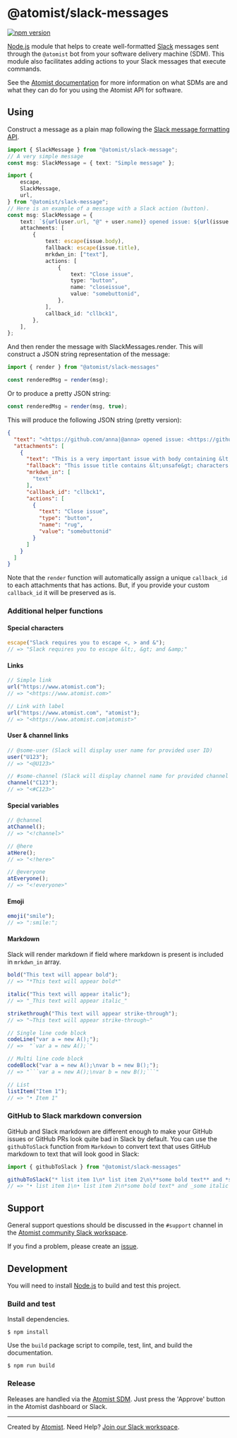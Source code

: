 # @atomist/slack-messages

[![npm version](https://img.shields.io/npm/v/@atomist/slack-messages.svg)](https://www.npmjs.com/package/@atomist/slack-messages)

[Node.js][node] module that helps to create well-formatted
[Slack][slackhq] messages sent through the `@atomist` bot from your
software delivery machine (SDM).  This module also facilitates adding
actions to your Slack messages that execute commands.

See the [Atomist documentation][atomist-doc] for more information on
what SDMs are and what they can do for you using the Atomist API for
software.

[atomist-doc]: https://docs.atomist.com/ (Atomist Documentation)
[slackhq]: https://slack.com/ (Slack)

## Using

Construct a message as a plain map following the [Slack message
formatting API][slack-api].

[slack-api]: https://api.slack.com/docs/message-formatting (Slack message formatting API)

```typescript
import { SlackMessage } from "@atomist/slack-message";
// A very simple message
const msg: SlackMessage = { text: "Simple message" };
```

```typescript
import {
    escape,
    SlackMessage,
    url,
} from "@atomist/slack-message";
// Here is an example of a message with a Slack action (button).
const msg: SlackMessage = {
    text: `${url(user.url, "@" + user.name)} opened issue: ${url(issue.url, issue.title)}`,
    attachments: [
        {
            text: escape(issue.body),
            fallback: escape(issue.title),
            mrkdwn_in: ["text"],
            actions: [
                {
                    text: "Close issue",
                    type: "button",
                    name: "closeissue",
                    value: "somebuttonid",
                },
            ],
            callback_id: "cllbck1",
        },
    ],
};
```

And then render the message with SlackMessages.render.  This will
construct a JSON string representation of the message:

```typescript
import { render } from "@atomist/slack-messages"

const renderedMsg = render(msg);
```

Or to produce a pretty JSON string:

```typescript
const renderedMsg = render(msg, true);
```

This will produce the following JSON string (pretty version):

```json
{
  "text": "<https://github.com/anna|@anna> opened issue: <https://github.com/someorg/somerepo/issues/484|This issue title contains &lt;unsafe&gt; characters and &amp;>",
  "attachments": [
    {
      "text": "This is a very important issue with body containing &lt;unsafe&gt; characters and even &amp;",
      "fallback": "This issue title contains &lt;unsafe&gt; characters and &amp;",
      "mrkdwn_in": [
        "text"
      ],
      "callback_id": "cllbck1",
      "actions": [
        {
          "text": "Close issue",
          "type": "button",
          "name": "rug",
          "value": "somebuttonid"
        }
      ]
    }
  ]
}
```

Note that the `render` function will automatically assign a unique
`callback_id` to each attachments that has actions.  But, if you
provide your custom `callback_id` it will be preserved as is.

### Additional helper functions

#### Special characters

```typescript
escape("Slack requires you to escape <, > and &");
// => "Slack requires you to escape &lt;, &gt; and &amp;"
```

#### Links

```typescript
// Simple link
url("https://www.atomist.com");
// => "<https://www.atomist.com>"

// Link with label
url("https://www.atomist.com", "atomist");
// => "<https://www.atomist.com|atomist>"
```

#### User & channel links

```typescript
// @some-user (Slack will display user name for provided user ID)
user("U123");
// => "<@U123>"

// #some-channel (Slack will display channel name for provided channel ID)
channel("C123");
// => "<#C123>"
```

#### Special variables

```typescript
// @channel
atChannel();
// => "<!channel>"

// @here
atHere();
// => "<!here>"

// @everyone
atEveryone();
// => "<!everyone>"
```

#### Emoji

```typescript
emoji("smile");
// => ":smile:";
```

#### Markdown

Slack will render markdown if field where markdown is present is
included in `mrkdwn_in` array.

```typescript
bold("This text will appear bold");
// => "*This text will appear bold*"

italic("This text will appear italic");
// => "_This text will appear italic_"

strikethrough("This text will appear strike-through");
// => "~This text will appear strike-through~"

// Single line code block
codeLine("var a = new A();");
// =>  "`var a = new A();`"

// Multi line code block
codeBlock("var a = new A();\nvar b = new B();");
// => "```var a = new A();\nvar b = new B();```"

// List
listItem("Item 1");
// => "• Item 1"
```

### GitHub to Slack markdown conversion

GitHub and Slack markdown are different enough to make your GitHub
issues or GitHub PRs look quite bad in Slack by default. You can use
the `githubToSlack` function from `Markdown` to convert text that uses
GitHub markdown to text that will look good in Slack:

```typescript
import { githubToSlack } from "@atomist/slack-messages"

githubToSlack("* list item 1\n* list item 2\n\**some bold text** and *some italic text* with a link [click here](http://someplace.com)");
// => "• list item 1\n• list item 2\n*some bold text* and _some italic text_ with a link <http://someplace.com|click here>"
```

## Support

General support questions should be discussed in the `#support`
channel in the [Atomist community Slack workspace][slack].

If you find a problem, please create an [issue][].

[issue]: https://github.com/atomist/slack-messages/issues

## Development

You will need to install [Node.js][node] to build and test this project.

[node]: https://nodejs.org/ (Node.js)

### Build and test

Install dependencies.

```
$ npm install
```

Use the `build` package script to compile, test, lint, and build the
documentation.

```
$ npm run build
```

### Release

Releases are handled via the [Atomist SDM][atomist-sdm].  Just press
the 'Approve' button in the Atomist dashboard or Slack.

[atomist-sdm]: https://github.com/atomist/atomist-sdm (Atomist Software Delivery Machine)

---

Created by [Atomist][atomist].
Need Help?  [Join our Slack workspace][slack].

[atomist]: https://atomist.com/ (Atomist - How Teams Deliver Software)
[slack]: https://join.atomist.com/ (Atomist Community Slack)
